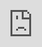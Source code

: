 ```yaml
---
title: Comeuppance
date: 2020-10-11
author: adam@someparty.ca (Adam White)
description: New tunes from Careful (Crusades/Surrender), Washing Machine, Efrim Manuel Menuck, TJ Cabot, Ivan Rivers, Jyraph, Eamon McGrath, Lee Paradise, The Dirty Nil, METZ, No Negative, Spencer Burton, Chad VanGaalen
---
```


With the acclaimed Ottawa punks [Crusades](https://crusades666.bandcamp.com/) on ice and the slick synth outfit [Surrender](https://surrendersounds.bandcamp.com/) now active, one might assume that Dave Williams' interests had drifted from the world of guitar-forward rock. His new solo endeavour, which goes by the name of Careful, appears to state otherwise. The project's first single, released through Portland's [Drunk Dial Records](https://drunkdialrecords.bandcamp.com/album/drunk-dial-7-careful), features the original "Comeuppance" backed with a cover of "Ingrown," originally by the Australian alternative legends Smudge. In a lengthy statement which accompanied the [premiere](https://thebadcopy.com/news/stream/dave-williams-crusades-steve-adamyk-band-premieres-new-solo-7/), Williams eulogized his past while charting this next course:

> "I truly mourned the loss of CRUSADES. But it wasn't just the band. My sorrow was deeper than any one band or scene. I came to realize that it was the kind of deep-seated sadness that could only be managed by regular unpacking and exploration. And the one thing I couldn't do was hide it away. Covering it up wasn't an option.
>
>And therein lies the impetus for CAREFUL: an outlet, still within my chosen musical community and family, for the core ideas and events and beliefs that shaped and continue to shape me, for the sake of my own mental health and conveyed by what I hope is a universal-enough approach that it can possibly help and/or inspire others as well.
>
>Musically, I'm reaching back to the early-to-mid 90s, before I became completely entrenched in the self-imposed confines of hardcore and punk rock, to the bands that eventually led me there: The Lemonheads, Juliana Hatfield, Dinosaur Jr, Doughboys, The Killjoys, Punchbuggy, etc: the first bands that felt like they were ours and not just our parents' music."

You can read Williams' full statement, which grapples further with his place in the music scene post-Crusades, at [The Bad Copy](https://thebadcopy.com/news/stream/dave-williams-crusades-steve-adamyk-band-premieres-new-solo-7/).

Dave Williams recently released an 8-song full-length as part of the synth-pop duo [Surrender](https://surrendersounds.bandcamp.com/), paired with fellow Crusades' alum Scott McCash. Their self-titled record arrived in January, with a remix set titled *Disappear* dropping over the summer from London synthwave label [Aztec Records](https://aztecrecords.bandcamp.com/). Like the new Careful songs, Surrender's debut featured Toronto's [Alex Gamble](https://www.audiogamble.com) producing.

A full-length from Careful is now in the planning stages.

<iframe style="border: 0; width: 350px; height: 470px;" src="https://bandcamp.com/EmbeddedPlayer/album=1687535133/size=large/bgcol=ffffff/linkcol=0687f5/tracklist=false/transparent=true/" seamless><a href="https://drunkdialrecords.bandcamp.com/album/drunk-dial-7-careful">Drunk Dial #7 - Careful by Careful</a></iframe>

[Listen: Careful - "Comeuppance" @ Bandcamp](https://drunkdialrecords.bandcamp.com/album/drunk-dial-7-careful "#")

The Halifax trio [Washing Machine](https://washingmachine.bandcamp.com/) has a new single online, with the group continuing to expand their deeply satisfying reinterpretation of new wave and college rock with "Isle of Isosceles". The moody tune breaks its tension with some well-placed horns from Rich Aucoin saxophonist Nathan Pilon. In commenting on the angular track, frontman Noel Macdonald made particular note of the percussion, stating, "[Justin Crowe]'s drumming is off the chain... high octane fills and take-no-prisoners syncopation."

Washing Machine features [Moon](http://moonhalifax.tumblr.com)'s Noel Macdonald on guitar, vocals, and synth with backing from [Booji Boys](https://boojiboysfuneral.bandcamp.com/) drummer Justin Crowe and [Working Titles](http://hungryrecords.bandcamp.com/album/shorelines)' Glen Leck on bass. Leck mixed the new track, with Mikey Young (Eddy Current Suppression Ring, Total Control) mastering.

"Isle of Isosceles" follows the "Half a Battle" single from April, and before that, a split release with Halifax shoegaze group [Valerie](https://valeriemusic.bandcamp.com). It's one of a handful of songs released online since Washing Machine's 2018 LP, *Walk It Back*.

<iframe style="border: 0; width: 350px; height: 442px;" src="https://bandcamp.com/EmbeddedPlayer/track=243047330/size=large/bgcol=ffffff/linkcol=0687f5/tracklist=false/transparent=true/" seamless><a href="https://washingmachine.bandcamp.com/track/isle-of-isosceles">Isle of Isosceles by Washing Machine</a></iframe>

[Listen: Washing Machine - "Isle of Isosceles" @ Bandcamp](https://washingmachine.bandcamp.com/track/isle-of-isosceles "#")

[Efrim Manuel Menuck](https://efrimmanuelmenuck.bandcamp.com/) of Montreal's iconoclastic [Godspeed You! Black Emperor](http://cstrecords.com/gybe/) and [Thee Siler Mt. Zion](http://cstrecords.com/artist/thee-silver-mt-zion-memorial-orchestra/) recently unveiled a solo recording titled "Baby It Has To Fall." The track appears as part of [Constellation Records](http://cstrecords.com/)' recently unveiled Corona Borealis Longplay Singles Series, with the press-release hailing it as a "16-minute drone-punk opus."

Instrumentally the track features Menuck's defiant vocals awash in an electronic soundscape crafted (in part) by three oscillators and a "broken parlor organ." A video by Menuck and Michele Fiedler Fuentes accompanied the release.

The song serves as the second entry in Constellation's new singles series, following a track by multidisciplinary Montreal artist [Markus Floats](https://markusfloats.bandcamp.com) that set a public domain reading of Karl Marx' "Capital" to an electronic backing. Godspeed last released *Luciferian Towers* in 2017.

<iframe src="https://player.vimeo.com/video/464859417" style="position:absolute;top:0;left:0;width:100%;height:100%;" frameborder="0" allow="autoplay; fullscreen" allowfullscreen></iframe>

[Watch: Efrim Manuel Menuck - "Baby It Has To Fall" @ Vimeo](https://vimeo.com/464859417 "#")

Moncton's [TJ Cabot](https://tjcabot.bandcamp.com) has another home-recorded EP online. *Get Ready, Get Set!* follows August's *Dick Charles* collection and once again churns through a set of affectionately Ramones-indebted low-fi punk nuggets. Like the previous EP, these four songs find Cabot recording directly to a laptop's internal mic, with the limitations of his basement setup embuing the tracks with a tossed-off sense of spontaneity that never feels like a detriment.

While this set of tunes focuses a little bit less on the farcical cause of Boularderie Island independence, I think it's safe to assume the revolution's never far from Cabot's heart. In another life, TJ goes by the name Tyler Boutilier, a veteran of the Nova Scotian punk groups [Teenage Hurricanes](https://soundcloud.com/bull-artery/teenage-hurricanes-saturday) and [Dunce Club](https://www.thecoast.ca/TheScene/archives/2010/01/05/january-9-goodbye-dunce-club-but-hello-fun-night-of-punk-shows), along with more recent stints in Moncton's [Phone Jerks](https://phonejerks.bandcamp.com/), [The Beaten Hearts](https://www.facebook.com/The-Beaten-Hearts-110327236905), and [Nerve Button](https://nervebutton.bandcamp.com/).

Last month saw Nerve Button, a high energy rock quintet with members of the late-80s punks [Bad Luck #13](https://www.discogs.com/artist/932247-Bad-Luck-13), release their *Volume 2* LP on Germany's [Wanda Records](https://wandarecords.bandcamp.com/album/volume-2).

<iframe style="border: 0; width: 350px; height: 470px;" src="https://bandcamp.com/EmbeddedPlayer/album=2763010212/size=large/bgcol=ffffff/linkcol=0687f5/tracklist=false/transparent=true/" seamless><a href="https://tjcabot.bandcamp.com/album/get-ready-get-set-ep">Get Ready, Get Set! EP by TJ Cabot</a></iframe>

[Listen: TJ Cabot - *Get Ready!, Get Set!* @ Bandcamp](https://tjcabot.bandcamp.com/album/get-ready-get-set-ep "#")

Absurdist Guelph folk act [Ivan Rivers](https://ivanrivers.bandcamp.com/) has a new EP due at the end of the month. *There's No Such Luck* will be the artist's third release in a year. A press-release detailed the four-song set:

>"*There's No Such Luck* was honed in Rivers' home, the Dissonant Folk Factory in Guelph, with producer Zach "JEB the QB" Kadey. Featuring primarily drum machine, plunky synth, and acoustic guitar, plus harmonies from Katie Lammert and pedal steel from Aaron Goldstein, *There's No Such Luck* is Rivers' ode to the twee-pop and twee-folk records they came to love from Pink Couch Sessions and late-night Soulseek binges in their late teens and early twenties. The EP pirouettes between sunshine and storm clouds, flickers like moonbeams through a night fog, bops like a worn out skip rope soundtrack cassette tape. There's no such luck, such wrecks as us."

You can preview the single "All The Rage" below. The new collection, due October 30, follows Rivers' 2019 record *The Fallen Ivan Rivers* and the New Years-released *Drag My Corpse Through the Country Music Hall of Fame*.

Ivan Rivers is the alter ego of Ivan Raczycki from the melodic Toronto punk quartet [Stuck Out Here](https://stuckouthere.bandcamp.com/). The band issued the *Until We're Each Someone Else* full-length last summer.

<iframe style="border: 0; width: 350px; height: 470px;" src="https://bandcamp.com/EmbeddedPlayer/album=1879095846/size=large/bgcol=ffffff/linkcol=0687f5/tracklist=false/transparent=true/" seamless><a href="https://ivanrivers.bandcamp.com/album/theres-no-such-luck">There&#39;s No Such Luck by Ivan Rivers</a></iframe>

[Listen: Ivan Rivers - "All the Rage" @ Bandcamp](https://ivanrivers.bandcamp.com/album/theres-no-such-luck "#")

The enigmatic Montreal post-punk act [Jyraph](https://jyraph.bandcamp.com/) has a new single online titled "La Brume." Like much of the artist's work, the francophone track steers well clear of the usual labels, with Jyraph offering "dollarstore Gainsbourg," "apocalypse suave," and "polyester sea shanty" as potential genres. The track follows his expansive March single "Jaibo (a crab's tail)" and a significant dump of early archival material over the summer lockdown.

Jyraph is the solo project of Pablo Garcia-Rejon Gaubeca, who plays in the Montreal group [Palmetto](https://palmetto.bandcamp.com/). As Jyraph, he last released the album *El Fuego* in 2018.

<iframe style="border: 0; width: 350px; height: 442px;" src="https://bandcamp.com/EmbeddedPlayer/track=2221791084/size=large/bgcol=ffffff/linkcol=0687f5/tracklist=false/transparent=true/" seamless><a href="https://jyraph.bandcamp.com/track/la-brume">La Brume by Jyraph</a></iframe>

[Listen: Jyraph - "La Brume" @ Bandcamp](https://jyraph.bandcamp.com/track/la-brume "#")

Edmonton-born, Toronto-based singer/songwriter [Eamon McGrath](http://eamonmcgrath.ca/) recently released the single "Sparkle & Bleed." The track, written at the beginning of Ontario's initial COVID-19 lockdown, endeavours to capture the early spring's surreal mood. The artist commented:

> "There was a really distinct, yet indescribable, texture that seemed to be thick in the air, and that's exactly what I wanted to try and translate through 'Sparkle & Bleed.' No one knew what to make of it at all, we were just floating and lost. It's those feelings, that words have no ability to communicate, where music has the job of stepping in and taking over.
>
>The shutdown in the spring brought with it a constant, ominous grey that covered the southern Ontario sky. The windows of bars, shops, restaurants and convenience stores were all replaced by sheets of plywood. It was bitterly cold and there was a confusion and uncertainty that was thick in the air.
>
>Despite it only being less than a year ago, it seems like a lifetime in the past now, as all the other otherworldly events of 2020 followed shortly after. 'Sparkle & Bleed' is an attempt to journalistically capture this drastic and dramatic change, which came with a feeling of everlasting permanence in what was really only a few short weeks of our lives.

The track features McGrath on keys, guitar, bass, and vocals, with Connor Ellinger on drums and Darrek Anderson on pedal steel. New Brunswick's [Julie Doiron](https://juliedoiron.bandcamp.com/) appears as a vocalist on the track (McGrath was notably a member of Doiron's punk-flavoured 2017 group [Julie & The Wrong Guys](https://julieandthewrongguys.bandcamp.com)). Eamon McGrath released the *Guts* LP in 2019 on [Saved By Vinyl](https://www.savedbyvinyl.com), following it up with the digital-only *The Long Hard Road* earlier this year.

<iframe width="100%" height="300" scrolling="no" frameborder="no" allow="autoplay" src="https://w.soundcloud.com/player/?url=https%3A//api.soundcloud.com/tracks/857863765&color=%23ff5500&auto_play=false&hide_related=false&show_comments=true&show_user=true&show_reposts=false&show_teaser=true&visual=true"></iframe>

[Listen: Eamon McGrath - "Sparkle & Bleed" @ SoundCloud](https://soundcloud.com/eamonmcgrath/06-sparkle-and-bleed "#")

[Telephone Explosion](https://www.telephoneexplosion.com/) recently shared a second preview of *The Fink*, the latest record from Dan Lee's "cyborg-funk" post-punk outfit [Lee Paradise](https://leeparadisemusic.bandcamp.com/). You can stream the upbeat, psych-influenced "Maintaining Platitudes" now. It's one of 12 songs due for the record when it arrives on December 4.

Dan Lee plays in the Toronto art-rock group [Hooded Fang](https://hoodedfang.bandcamp.com/) as well as the electronic psych-pop group [Phèdre](https://phedre.bandcamp.com/). It's been six years since the release of Lee Paradise's debut, *Water Palace Kingdom*.

<iframe style="border: 0; width: 350px; height: 470px;" src="https://bandcamp.com/EmbeddedPlayer/album=133649419/size=large/bgcol=ffffff/linkcol=0687f5/tracklist=false/track=2340588599/transparent=true/" seamless><a href="https://leeparadise2.bandcamp.com/album/the-fink">The Fink by Lee Paradise </a></iframe>

[Listen: Lee Paradise - "Maintaining Platitudes" @ Bandcamp](https://leeparadise2.bandcamp.com/track/maintaining-platitudes "#")

Dundas power-trio [The Dirty Nil](https://thedirtynil.bandcamp.com/) recently shared the third preview of their *Fuck Art* LP with the album cut "Blunt Force Concussion." The sugary track leads off like a 90s pop-punk hit but takes a louder turn before it wraps. Frontman Luke Bentham commented on the song, with his usual levels of braggadocio:

> "Y'all ever felt yourself sliding down the greasy hill of love? Down, down, down you pathetically slide until you reach the bottom. Finally, you find yourself hanging from the cliffs of sanity, above the fiery hell of romance. We present to you 'Blunt Force Concussion...' We pulled out all the stops on this one: bangin' ass drum fills, booty shakin' bass lines, big boi geetars and a thousand dollar chorus. If you don't like this song, fuck you and the horse you rode in on."

The new tune follows "Done With Drugs" and "Doom Boy" in previewing the record, the band's third. The album is due from [Dine Alone Records](http://dinealonerecords.com/) on January 1, 2021. The trio, featuring Bentham on guitar and vocals backed by bassist Ross Miller, and drummer Kyle Fisher, is following-up on their 2018 *Master Volume*.

The band is currently in the midst of a 14-day live streaming event, featuring the Nil and a revolving cast of musicians appearing virtually in concert with venues across North America. You can find details and tickets for the Dancing 2 Thrash tour at [Noonchorus](https://noonchorus.com/the-dirty-nil/).

<iframe style="border: 0; width: 350px; height: 470px;" src="https://bandcamp.com/EmbeddedPlayer/album=933957078/size=large/bgcol=ffffff/linkcol=0687f5/tracklist=false/track=1074219392/transparent=true/" seamless><a href="https://thedirtynil.bandcamp.com/album/fuck-art">Fuck Art by The Dirty Nil</a></iframe>

[Listen: The Dirty Nil - "Blunt Force Concussion" @ Bandcamp](https://thedirtynil.bandcamp.com/album/fuck-art "#")

*Atlas Vending*, the new record from long-running Toronto noise-punks [METZ](http://www.metzztem.com/), is now out in the wild. The release came alongside a quirky video for the song "No Ceiling." The clip, which is chock full of animatronic dinosaurs, follows a series of well-produced (and decidedly more sombre) clips featuring the "A Boat to Drown In," "Hail Taxi," and "Blind Youth Industrial Park."

This week METZ will perform a pair of live stream performances to coincide with the release.  An October 15 ticketed event will see the group playing Toronto's Opera House, with a set targeting overseas audiences to air a few days later. Tickets and details on the streams are online at the band's [store](https://dice.fm/artist/metz-jvl4).

*Atlas Vending* arrived on [Royal Mountain Records](https://www.royalmountainrecords.com/) and [Sub Pop](https://www.subpop.com/). Ben Greenberg (Uniform) co-produced the album with the band. Seth Manchester (Daughters, Lingua Ignota, The Body) engineered and mixed at Pawtucket's Machines with Magnets.

<iframe width="560" height="315" src="https://www.youtube.com/embed/bUSVd9vkfI0" frameborder="0" allow="accelerometer; autoplay; clipboard-write; encrypted-media; gyroscope; picture-in-picture" allowfullscreen></iframe>

[Watch: METZ - "No Ceiling" @ YouTube](https://youtu.be/bUSVd9vkfI0 "#")

Last year the Montreal psych/punk act [No Negative](https://nonegativemtl.bandcamp.com) released *The Last Offices* on the UK punk label [Drunken Sailor Records](http://www.drunkensailorrecords.co.uk/). The band recently shared the album on Bandcamp as a pay-what-you-want download to [raise funds](https://www.gofundme.com/f/justice-pour-joycejustice-for-joyce) for the family of Joyce Echaquan. Echaquan, an Atikamekw woman, recently died in a Quebec hospital after exposing racist abuse from the staff.

Furthermore, No Negative recently announced a follow-up EP due in the fall titled *The Darkening Hour*. The release, expected as a 12" on [Éditions 8888](https://editions8888.com/), will feature several outtakes along with a five minute cover of "Louie Louie" with Montreal provocateur [Bernardino Femminielli](https://femminielli.bandcamp.com/) on vocals.

*The Last Offices* followed both No Negative's 2017 "Cellophane" single and their 2015 debut *The Good Never Comes*.

<iframe style="border: 0; width: 350px; height: 470px;" src="https://bandcamp.com/EmbeddedPlayer/album=3547134663/size=large/bgcol=ffffff/linkcol=0687f5/tracklist=false/transparent=true/" seamless><a href="https://nonegativemtl.bandcamp.com/album/the-last-offices">The Last Offices by NO NEGATIVE</a></iframe>

[Listen: No Negative - *The Last Offices* @ Bandcamp](https://nonegativemtl.bandcamp.com/album/the-last-offices "#")

Niagara alt-country artist [Spencer Burton](https://www.spencerburtonmusic.com/) recently shared "Memories We Won't Soon Forget," the second single released since hooking up with Dallas Green's [Still Records](http://stillrecords.ca/) imprint. The song arrived alongside a video comprised of Super 8 camera footage filmed by Vanessa Heins. Burton commented:

> "Vanessa accompanied me on a drive down to Nashville in the fall of 2019 where I was to be recording at Andrija Tokic's studio named The Bomb Shelter, She took shots of me at various stops during moments of interest or beauty. It's crazy the things one can get up to on a 13 hour drive... we're losing the things that matter. Our small towns, and with them the memories we've created here. No Sunday drive reminders if there's nowhere to drive but the mall. On a weekly basis, I see old homes torn down for mansions, corn fields removed for subdivisions, and small businesses washed away for big box stores. It's a sad thing to see. A most unwelcome change."

The new song, along with the preceding single "Further," follows *The Mountain Man*, an album of children's songs the rural-minded Burton issued last year. The tracks also follow-up his 2017 full-length *Songs Of*.

While he's several albums into a solo career writing rustic country and clever folk tunes, Burton's roots were in the much-loved Welland pop-punk band [Attack In Black](https://attackinblack.bandcamp.com/).

<iframe width="560" height="315" src="https://www.youtube.com/embed/4KXiiuagS2M" frameborder="0" allow="accelerometer; autoplay; clipboard-write; encrypted-media; gyroscope; picture-in-picture" allowfullscreen></iframe>

[Watch: Spencer Burton - "Memories We Won't Soon Forget" @ YouTube](https://youtu.be/4KXiiuagS2M "#")

Beloved Calgarian indie-folk mutant [Chad VanGaalen](https://chadvangaalen.bandcamp.com/) has a new b-sides collection online. *Lost Harmonies* features largely improvisational synth-focused music intended for a shelved record titled *Lost Harmony*. The artist commented on the project:

> "I was always critical of the way my voice still sounded like my normal voice, and the album got shelved. Eventually I returned to it and tried manipulating the sounds using pitch-shifting and changing tape speeds. I finally felt like it was cool to drool, and it evolved into *Lost Harmonies*... These are the kind of songs I make to entertain myself late at night."

The set marks VanGaalen's second collection of b-sides for the pandemic era, following the *Odds & Sods 2* set from March. VanGaalen last released the *Light Information* LP in September of 2017 on [Flemish Eye](http://www.flemisheye.com/) and [Sub Pop](https://www.subpop.com/).

<iframe style="border: 0; width: 350px; height: 470px;" src="https://bandcamp.com/EmbeddedPlayer/album=3502787129/size=large/bgcol=ffffff/linkcol=0687f5/tracklist=false/transparent=true/" seamless><a href="https://chadvangaalen.bandcamp.com/album/lost-harmonies">Lost Harmonies by Chad VanGaalen</a></iframe>

[Listen: Chad VanGaalen - *Lost Harmonies* @ Bandcamp](https://chadvangaalen.bandcamp.com/album/lost-harmonies "#")
